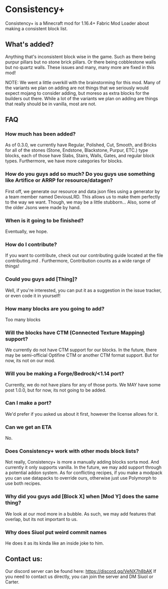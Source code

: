 # Consistency+

Consistency+ is a Minecraft mod for 1.16.4+ Fabric Mod Loader about making a consistent block list. 


## What's added?

  Anything that's inconsistent block wise in the game. Such as there being purpur pillars but no stone brick pillars. Or there being cobblestone walls but no quartz walls. These issues and many, many more are fixed in this mod!

  NOTE: We went a little overkill with the brainstorming for this mod.  Many of the variants we plan on adding are not things that we seriously would expect mojang to consider adding, but moreso as extra blocks for the builders out there.  While a lot of the variants we plan on adding are things that really should be in vanilla, most are not.

## FAQ

### How much has been added?
As of 0.3.0, we currently have Regular, Polished, Cut, Smooth, and Bricks for all of the stones (Stone, Endstone, Blackstone, Purpur, ETC.) type blocks, each of those have Slabs, Stairs, Walls, Gates, and regular block types. Furthermore, we have more categories for blocks.

### How do you guys add so much? Do you guys use something like Artifice or ARRP for resource/datagen?
First off, we generate our resource and data json files using a generator by a team member named DeviousLRD. This allows us to make them perfectly to the way we want. Though, we may be a little stubborn... Also, some of the older Jsons were made by hand.

### When is it going to be finished?
Eventually, we hope.

### How do I contribute?
If you want to contribute, check out our contributing guide located at the file contributing.md . Furthermore, Contribution counts as a wide range of things!

### Could you guys add [Thing]?
Well, if you're interested, you can put it as a suggestion in the issue tracker, or even code it in yourself!

### How many blocks are you going to add?
Too many blocks

### Will the blocks have CTM (Connected Texture Mapping) support?
We currently do not have CTM support for our blocks. In the future, there may be semi-official Optifine CTM or another CTM format support. But for now, its not on our mod.

### Will you be making a Forge/Bedrock/<1.14 port?
Currently, we do not have plans for any of those ports. We MAY have some post 1.0.0, but for now, its not going to be added.

### Can **I** make a port?
We'd prefer if you asked us about it first, however the license allows for it. 

### Can we get an ETA
No.

### Does Consistency+ work with other mods block lists?
Not really, Consistency+ is more a manually adding blocks sorta mod. And currently it only supports vanilla. In the future, we may add support through a potential addon system.
As for conflicting recipes, if you make a modpack you can use datapacks to override ours, otherwise just use Polymorph to use both recipes.

### Why did you guys add [Block X] when [Mod Y] does the same thing?
We look at our mod more in a bubble. As such, we may add features that overlap, but its not important to us.

### Why does Siuol put weird commit names
He does it as its kinda like an inside joke to him.

## Contact us:
Our discord server can be found here: https://discord.gg/VeNX7h8bAK
If you need to contact us directly, you can join the server and DM Siuol or Carter.

